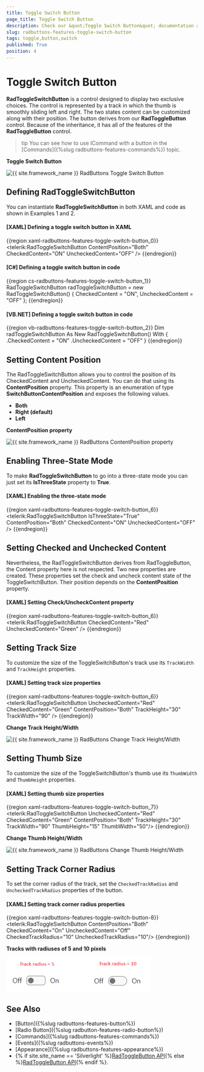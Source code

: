```yaml
---
title: Toggle Switch Button
page_title: Toggle Switch Button
description: Check our &quot;Toggle Switch Button&quot; documentation article for the RadButtons {{ site.framework_name }} control.
slug: radbuttons-features-toggle-switch-button
tags: toggle,button,switch
published: True
position: 4
---
```


# Toggle Switch Button

__RadToggleSwitchButton__ is a control designed to display two exclusive choices. The control is represented by a track in which the thumb is smoothly sliding left and right. The two states content can be customized along with their position. The button derives from our __RadToggleButton__ control. Because of the inheritance, it has all of the features of the __RadToggleButton__ control. 

>tip You can see how to use ICommand with a button in the [Commands]({%slug radbuttons-features-commands%}) topic.	  

__Toggle Switch Button__  

![{{ site.framework_name }} RadButtons Toggle Switch Button](images/radbuttons-features-toggle-switch-button-0.png)

## Defining RadToggleSwitchButton

You can instantiate __RadToggleSwitchButton__ in both XAML and code as shown in Examples 1 and 2.

#### __[XAML] Defining a toggle switch button in XAML__
{{region xaml-radbuttons-features-toggle-switch-button_0}}
	<telerik:RadToggleSwitchButton ContentPosition="Both" CheckedContent="ON" UncheckedContent="OFF" />
{{endregion}}

#### __[C#] Defining a toggle switch button in code__
{{region cs-radbuttons-features-toggle-switch-button_1}}
	RadToggleSwitchButton radToggleSwitchButton = new RadToggleSwitchButton() { CheckedContent = "ON", UncheckedContent = "OFF" };
{{endregion}}

#### __[VB.NET] Defining a toggle switch button in code__
{{region vb-radbuttons-features-toggle-switch-button_2}}
	Dim radToggleSwitchButton As New RadToggleSwitchButton() With { 
	    .CheckedContent = "ON" 
		.UncheckedContent = "OFF"
	}
{{endregion}}

## Setting Content Position

The RadToggleSwitchButton allows you to control the position of its CheckedContent and UncheckedContent. You can do that using its __ContentPosition__ property. This property is an enumeration of type __SwitchButtonContentPosition__ and exposes the following values.

* __Both__	
* __Right (default)__
* __Left__ 

__ContentPosition property__  

![{{ site.framework_name }} RadButtons ContentPosition property](images/radbuttons-features-toggle-switch-button-1.png)
 
## Enabling Three-State Mode

To make __RadToggleSwitchButton__ to go into a three-state mode you can just set its __IsThreeState__ property to __True__.

#### __[XAML] Enabling the three-state mode__
{{region xaml-radbuttons-features-toggle-switch-button_6}}
	<telerik:RadToggleSwitchButton IsThreeState="True" ContentPosition="Both" CheckedContent="ON" UncheckedContent="OFF" />
{{endregion}}

## Setting Checked and Unchecked Content

Nevertheless, the RadToggleSwitchButton derives from RadToggleButton, the Content property here is not respected. Two new properties are created. These properties set the check and uncheck content state of the ToggleSwitchButton. Their position depends on the __ContentPosition__ property.

#### __[XAML] Setting Check/UncheckContent property__
{{region xaml-radbuttons-features-toggle-switch-button_6}}
	<telerik:RadToggleSwitchButton CheckedContent="Red" UncheckedContent="Green" />
{{endregion}}

## Setting Track Size

To customize the size of the ToggleSwitchButton's track use its `TrackWidth` and `TrackHeight` properties.

#### __[XAML] Setting track size properties__
{{region xaml-radbuttons-features-toggle-switch-button_6}}
	<telerik:RadToggleSwitchButton UncheckedContent="Red" CheckedContent="Green" ContentPosition="Both" TrackHeight="30" TrackWidth="90" />
{{endregion}}

__Change Track Height/Width__  

![{{ site.framework_name }} RadButtons Change Track Height/Width](images/radbuttons-features-toggle-switch-button-2.png)

## Setting Thumb Size

To customize the size of the ToggleSwitchButton's thumb use its `ThumbWidth` and `ThumbHeight` properties.

#### __[XAML] Setting thumb size properties__
{{region xaml-radbuttons-features-toggle-switch-button_7}}
	<telerik:RadToggleSwitchButton UncheckedContent="Red" CheckedContent="Green" ContentPosition="Both" TrackHeight="30" TrackWidth="90" ThumbHeight="15" ThumbWidth="50"/>
{{endregion}}

__Change Thumb Height/Width__  

![{{ site.framework_name }} RadButtons Change Thumb Height/Width](images/radbuttons-features-toggle-switch-button-3.png)

## Setting Track Corner Radius

To set the corner radius of the track, set the `CheckedTrackRadius` and `UncheckedTrackRadius` properties of the button.

#### __[XAML] Setting track corner radius properties__
{{region xaml-radbuttons-features-toggle-switch-button-8}}
	<telerik:RadToggleSwitchButton ContentPosition="Both" 
								   CheckedContent="On" 
								   UncheckedContent="Off"
								   CheckedTrackRadius="10"
								   UncheckedTrackRadius="10"/>
{{endregion}}

__Tracks with radiuses of 5 and 10 pixels__  

![{{ site.framework_name }} RadButtons track corner radius settings](images/radbuttons-features-toggle-switch-button-4.png)

## See Also 
 * [Button]({%slug radbuttons-features-button%})
 * [Radio Button]({%slug radbutton-features-radio-button%})
 * [Commands]({%slug radbuttons-features-commands%})
 * [Events]({%slug radbuttons-events%})
 * [Appearance]({%slug radbuttons-features-appearance%})
 * {% if site.site_name == 'Silverlight' %}[RadToggleButton API](http://www.telerik.com/help/silverlight/t_telerik_windows_controls_radtogglebutton.html){% else %}[RadToggleButton API](http://www.telerik.com/help/wpf/t_telerik_windows_controls_radtogglebutton.html){% endif %}.
